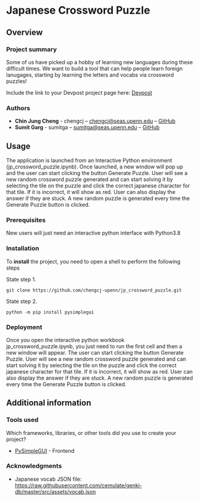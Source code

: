 # Japanese Crossword Puzzle

## Overview

### Project summary

Some of us have picked up a hobby of learning new languages during these difficult times. We want to build a tool that can help people learn foreign lanugages, starting by learning the letters and vocabs via crossword puzzles!

Include the link to your Devpost project page here: [Devpost](https://...)

### Authors

* **Chin Jung Cheng** - chengcj – chengcj@seas.upenn.edu – [GitHub](https://github.com/chengcj-upenn)
* **Sumit Garg** - sumitga – sumitga@seas.upenn.edu – [GitHub](https://github.com/sumitmcit)

## Usage

The application is launched from an Interactive Python environment (jp_crossword_puzzle.ipynb). Once launched, a new window will pop up and the user can start clicking the button Generate Puzzle. User will see a new random crossword puzzle generated and can start solving it by selecting the tile on the puzzle and click the correct japanese character for that tile. If it is incorrect, it will show as red. User can also display the answer if they are stuck. A new random puzzle is generated every time the Generate Puzzle button is clicked.
### Prerequisites

New users will just need an interactive python interface with Python3.8

### Installation

To **install** the project, you need to open a shell to perform the following steps

State step 1.
```
git clone https://github.com/chengcj-upenn/jp_crossword_puzzle.git
```

State step 2.
```
python -m pip install pysimplegui
```

### Deployment

Once you open the interactive python workbook jp_crossword_puzzle.ipynb, you just need to run the first cell and then a new window will appear. The user can start clicking the button Generate Puzzle. User will see a new random crossword puzzle generated and can start solving it by selecting the tile on the puzzle and click the correct japanese character for that tile. If it is incorrect, it will show as red. User can also display the answer if they are stuck. A new random puzzle is generated every time the Generate Puzzle button is clicked.

## Additional information

### Tools used

Which frameworks, libraries, or other tools did you use to create your project?

* [PySimpleGUI](https://pysimplegui.readthedocs.io/en/latest/) - Frontend

### Acknowledgments

* Japanese vocab JSON file: https://raw.githubusercontent.com/cemulate/genki-db/master/src/assets/vocab.json


	
